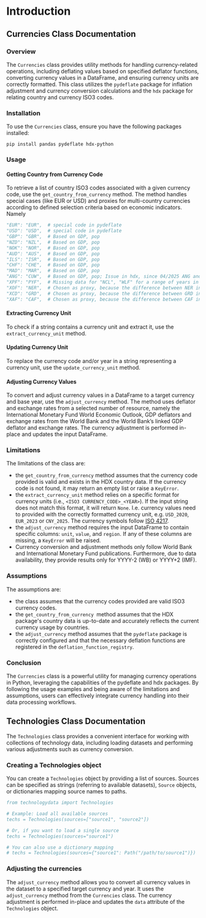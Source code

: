 # Introduction

## Currencies Class Documentation

### Overview

The `Currencies` class provides utility methods for handling currency-related operations, including deflating values based on specified deflator functions, converting currency values in a DataFrame, and ensuring currency units are correctly formatted.
This class utilizes the `pydeflate` package for inflation adjustment and currency conversion calculations and the `hdx` package for relating country and currency ISO3 codes.

### Installation

To use the `Currencies` class, ensure you have the following packages installed:

`pip install pandas pydeflate hdx-python`

### Usage

#### Getting Country from Currency Code

To retrieve a list of country ISO3 codes associated with a given currency code, use the `get_country_from_currency` method. The method handles special cases (like EUR or USD) and proxies for multi-country currencies according to defined selection criteria based on economic indicators. Namely
```bibtex
"EUR": "EUR",  # special code in pydeflate
"USD": "USD",  # special code in pydeflate
"GBP": "GBR",  # Based on GDP, pop
"NZD": "NZL",  # Based on GDP, pop
"NOK": "NOR",  # Based on GDP, pop
"AUD": "AUS",  # Based on GDP, pop
"ILS": "ISR",  # Based on GDP, pop
"CHF": "CHE",  # Based on GDP, pop
"MAD": "MAR",  # Based on GDP, pop
"ANG": "CUW",  # Based on GDP, pop; Issue in hdx, since 04/2025 ANG and CUW use XCG (XCG is not supported by `pydeflate` and hdx yet)
"XPF": "PYF",  # Missing data for "NCL", "WLF" for a range of years in World Bank data / "pydeflate"
"XOF": "NER",  # Chosen as proxy, because the difference between NER inflation and unweighted-average inflation rate of all XOF member countries is the lowest for 2015-2023 (XOF average: 1.180816, NER: 1.173449)
"XCD": "GRD",  # Chosen as proxy, because the difference between GRD inflation and unweighted-average inflation rate of all XCD member countries is the lowest for 2015-2023 (XCD average: 1.147741, GRD: 1.156121)
"XAF": "CAF",  # Chosen as proxy, because the difference between CAF inflation and unweighted-average inflation rate of all XAF member countries is the lowest for 2015-2023 (XAF average: 1.300318, CAF: 1.277488)
```

#### Extracting Currency Unit

To check if a string contains a currency unit and extract it, use the `extract_currency_unit` method.

#### Updating Currency Unit

To replace the currency code and/or year in a string representing a currency unit, use the `update_currency_unit` method.

#### Adjusting Currency Values

To convert and adjust currency values in a DataFrame to a target currency and base year, use the `adjust_currency` method. The method uses deflator and exchange rates from a selected number of resource, namely the International Monetary Fund World Economic Outlook, GDP deflators and exchange rates from the World Bank and the World Bank’s linked GDP deflator and exchange rates. The currency adjustment is performed in-place and updates the input DataFrame.

### Limitations

The limitations of the class are:
- the `get_country_from_currency` method assumes that the currency code provided is valid and exists in the HDX country data. If the currency code is not found, it may return an empty list or raise a `KeyError`.
- the `extract_currency_unit` method relies on a specific format for currency units (i.e., `<ISO3 CURRENCY_CODE>_<YEAR>`). If the input string does not match this format, it will return `None`. I.e. currency values need to provided with the correctly formatted currency unit, e.g. `USD_2020`, `EUR_2023` or `CNY_2025`. The currency symbols follow [ISO 4217](https://de.wikipedia.org/wiki/ISO_4217).
- the `adjust_currency` method requires the input DataFrame to contain specific columns: `unit`, `value`, and `region`. If any of these columns are missing, a `KeyError` will be raised.
- Currency conversion and adjustment methods only follow World Bank and International Monetary Fund publications. Furthermore, due to data availability, they provide results only for YYYY-2 (WB) or YYYY+2 (IMF).

### Assumptions

The assumptions are:
- the class assumes that the currency codes provided are valid ISO3 currency codes.
- the `get_country_from_currency `method assumes that the HDX package's country data is up-to-date and accurately reflects the current currency usage by countries.
- the `adjust_currency` method assumes that the `pydeflate` package is correctly configured and that the necessary deflation functions are registered in the `deflation_function_registry`.

### Conclusion

The `Currencies` class is a powerful utility for managing currency operations in Python, leveraging the capabilities of the pydeflate and hdx packages. By following the usage examples and being aware of the limitations and assumptions, users can effectively integrate currency handling into their data processing workflows.

## Technologies Class Documentation

The `Technologies` class provides a convenient interface for working with collections of technology data, including loading datasets and performing various adjustments such as currency conversion.

### Creating a Technologies object

You can create a `Technologies` object by providing a list of sources. Sources can be specified as strings (referring to available datasets), `Source` objects, or dictionaries mapping source names to paths.

```bibtex
from technologydata import Technologies

# Example: Load all available sources
techs = Technologies(sources=["source1", "source2"])

# Or, if you want to load a single source
techs = Technologies(sources="source1")

# You can also use a dictionary mapping
# techs = Technologies(sources={"source1": Path("/path/to/source1")})
```

### Adjusting the currencies

The `adjust_currency` method allows you to convert all currency values in the dataset to a specified target currency and year. It uses the `adjust_currency` method from the `Currencies` class. The currency adjustment is performed in-place and updates the `data` attribute of the `Technologies` object.
